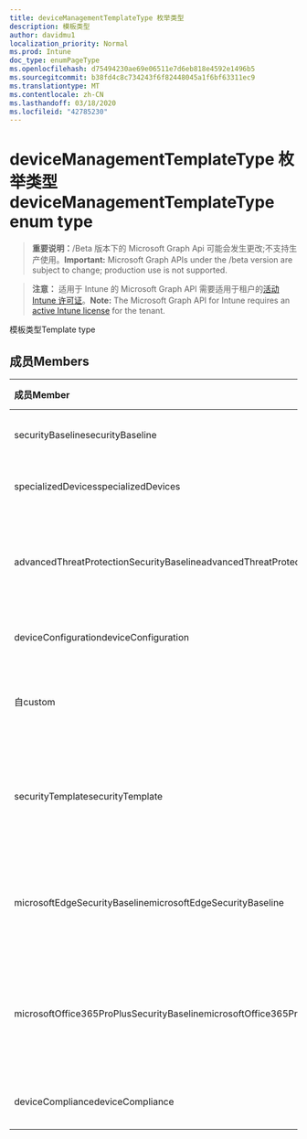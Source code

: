 ```yaml
---
title: deviceManagementTemplateType 枚举类型
description: 模板类型
author: davidmu1
localization_priority: Normal
ms.prod: Intune
doc_type: enumPageType
ms.openlocfilehash: d75494230ae69e06511e7d6eb818e4592e1496b5
ms.sourcegitcommit: b38fd4c8c734243f6f82448045a1f6bf63311ec9
ms.translationtype: MT
ms.contentlocale: zh-CN
ms.lasthandoff: 03/18/2020
ms.locfileid: "42785230"
---
```

# <a name="devicemanagementtemplatetype-enum-type"></a><span data-ttu-id="75cef-103">deviceManagementTemplateType 枚举类型</span><span class="sxs-lookup"><span data-stu-id="75cef-103">deviceManagementTemplateType enum type</span></span>

> <span data-ttu-id="75cef-104">**重要说明：**/Beta 版本下的 Microsoft Graph Api 可能会发生更改;不支持生产使用。</span><span class="sxs-lookup"><span data-stu-id="75cef-104">**Important:** Microsoft Graph APIs under the /beta version are subject to change; production use is not supported.</span></span>

> <span data-ttu-id="75cef-105">**注意：** 适用于 Intune 的 Microsoft Graph API 需要适用于租户的[活动 Intune 许可证](https://go.microsoft.com/fwlink/?linkid=839381)。</span><span class="sxs-lookup"><span data-stu-id="75cef-105">**Note:** The Microsoft Graph API for Intune requires an [active Intune license](https://go.microsoft.com/fwlink/?linkid=839381) for the tenant.</span></span>

<span data-ttu-id="75cef-106">模板类型</span><span class="sxs-lookup"><span data-stu-id="75cef-106">Template type</span></span>

## <a name="members"></a><span data-ttu-id="75cef-107">成员</span><span class="sxs-lookup"><span data-stu-id="75cef-107">Members</span></span>
|<span data-ttu-id="75cef-108">成员</span><span class="sxs-lookup"><span data-stu-id="75cef-108">Member</span></span>|<span data-ttu-id="75cef-109">值</span><span class="sxs-lookup"><span data-stu-id="75cef-109">Value</span></span>|<span data-ttu-id="75cef-110">说明</span><span class="sxs-lookup"><span data-stu-id="75cef-110">Description</span></span>|
|:---|:---|:---|
|<span data-ttu-id="75cef-111">securityBaseline</span><span class="sxs-lookup"><span data-stu-id="75cef-111">securityBaseline</span></span>|<span data-ttu-id="75cef-112">0</span><span class="sxs-lookup"><span data-stu-id="75cef-112">0</span></span>|<span data-ttu-id="75cef-113">安全基准模板</span><span class="sxs-lookup"><span data-stu-id="75cef-113">Security baseline template</span></span>|
|<span data-ttu-id="75cef-114">specializedDevices</span><span class="sxs-lookup"><span data-stu-id="75cef-114">specializedDevices</span></span>|<span data-ttu-id="75cef-115">1</span><span class="sxs-lookup"><span data-stu-id="75cef-115">1</span></span>|<span data-ttu-id="75cef-116">专用设备模板</span><span class="sxs-lookup"><span data-stu-id="75cef-116">Specialized devices template</span></span>|
|<span data-ttu-id="75cef-117">advancedThreatProtectionSecurityBaseline</span><span class="sxs-lookup"><span data-stu-id="75cef-117">advancedThreatProtectionSecurityBaseline</span></span>|<span data-ttu-id="75cef-118">双面</span><span class="sxs-lookup"><span data-stu-id="75cef-118">2</span></span>|<span data-ttu-id="75cef-119">高级威胁防护安全基准模板</span><span class="sxs-lookup"><span data-stu-id="75cef-119">Advanced Threat Protection security baseline template</span></span>|
|<span data-ttu-id="75cef-120">deviceConfiguration</span><span class="sxs-lookup"><span data-stu-id="75cef-120">deviceConfiguration</span></span>|<span data-ttu-id="75cef-121">第三章</span><span class="sxs-lookup"><span data-stu-id="75cef-121">3</span></span>|<span data-ttu-id="75cef-122">设备配置模板</span><span class="sxs-lookup"><span data-stu-id="75cef-122">Device configuration template</span></span>|
|<span data-ttu-id="75cef-123">自</span><span class="sxs-lookup"><span data-stu-id="75cef-123">custom</span></span>|<span data-ttu-id="75cef-124">4 </span><span class="sxs-lookup"><span data-stu-id="75cef-124">4</span></span>|<span data-ttu-id="75cef-125">自定义管理员定义的模板</span><span class="sxs-lookup"><span data-stu-id="75cef-125">Custom admin defined template</span></span>|
|<span data-ttu-id="75cef-126">securityTemplate</span><span class="sxs-lookup"><span data-stu-id="75cef-126">securityTemplate</span></span>|<span data-ttu-id="75cef-127">5 </span><span class="sxs-lookup"><span data-stu-id="75cef-127">5</span></span>|<span data-ttu-id="75cef-128">包含特定的安全重点设置的模板</span><span class="sxs-lookup"><span data-stu-id="75cef-128">Templates containing specific security focused settings</span></span>|
|<span data-ttu-id="75cef-129">microsoftEdgeSecurityBaseline</span><span class="sxs-lookup"><span data-stu-id="75cef-129">microsoftEdgeSecurityBaseline</span></span>|<span data-ttu-id="75cef-130">6 </span><span class="sxs-lookup"><span data-stu-id="75cef-130">6</span></span>|<span data-ttu-id="75cef-131">Microsoft Edge 安全基准模板</span><span class="sxs-lookup"><span data-stu-id="75cef-131">Microsoft Edge security baseline template</span></span>|
|<span data-ttu-id="75cef-132">microsoftOffice365ProPlusSecurityBaseline</span><span class="sxs-lookup"><span data-stu-id="75cef-132">microsoftOffice365ProPlusSecurityBaseline</span></span>|<span data-ttu-id="75cef-133">7 </span><span class="sxs-lookup"><span data-stu-id="75cef-133">7</span></span>|<span data-ttu-id="75cef-134">Microsoft Office 365 专业增强版安全基准模板</span><span class="sxs-lookup"><span data-stu-id="75cef-134">Microsoft Office 365 ProPlus security baseline template</span></span>|
|<span data-ttu-id="75cef-135">deviceCompliance</span><span class="sxs-lookup"><span data-stu-id="75cef-135">deviceCompliance</span></span>|<span data-ttu-id="75cef-136">8 </span><span class="sxs-lookup"><span data-stu-id="75cef-136">8</span></span>|<span data-ttu-id="75cef-137">设备合规性模板</span><span class="sxs-lookup"><span data-stu-id="75cef-137">Device compliance template</span></span>|




